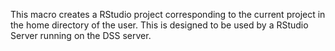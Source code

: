 This macro creates a RStudio project corresponding to the current project in the home directory of the user. This is designed to be used by a RStudio Server running on the DSS server.